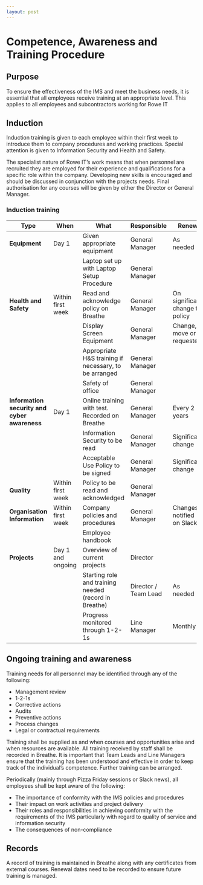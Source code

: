 ```yaml
---
layout: post
---
```


# Competence, Awareness and Training Procedure

## Purpose 

To ensure the effectiveness of the IMS and meet the business needs, it is essential that all employees receive training at an appropriate level. This applies to all employees and subcontractors working for Rowe IT 

## Induction 

Induction training is given to each employee within their first week to introduce them to company procedures and working practices. Special attention is given to Information Security and Health and Safety. 

The specialist nature of Rowe IT’s work means that when personnel are recruited they are employed for their experience and qualifications for a specific role within the company. Developing new skills is encouraged and should be discussed in conjunction with the projects needs. Final authorisation for any courses will be given by either the Director or General Manager. 

### Induction training 

| Type                                         | When                  | What                                                     | Responsible            | Renew                               |
| -------------------------------------------- | --------------------- | -------------------------------------------------------- | ---------------------- | ----------------------------------- |
| **Equipment**                                | Day 1                 | Given appropriate equipment                              | General  Manager       | As needed                           |
|                                              |                       | Laptop set up with Laptop Setup Procedure                | General  Manager       |                                     |
| **Health and Safety**                        | Within   first   week | Read and acknowledge policy on Breathe                   | General  Manager       | On  significant   change to  policy |
|                                              |                       | Display Screen Equipment                                 | General  Manager       | Change,  move or requested          |
|                                              |                       | Appropriate H&S  training if   necessary, to be arranged | General  Manager       |                                     |
|                                              |                       | Safety of office                                         | General  Manager       |                                     |
| **Information security and cyber awareness** | Day 1                 | Online training with test.    Recorded on Breathe        | General   Manager      | Every 2  years                      |
|                                              |                       | Information Security to be read                          | General   Manager      | Significant  change                 |
|                                              |                       | Acceptable  Use Policy to be signed                      | General   Manager      | Significant  change                 |
| **Quality**                                  | Within   first   week | Policy to be read and   acknowledged                     | General  Manager       |                                     |
| **Organisation Information**                 | Within   first   week | Company policies and  procedures                         | General  Manager       | Changes  notified on Slack          |
|                                              |                       | Employee handbook                                        |                        |                                     |
| **Projects**                                 | Day 1 and ongoing     | Overview of current   projects                           | Director               |                                     |
|                                              |                       | Starting role and training    needed (record in Breathe) | Director  /  Team Lead | As needed                           |
|                                              |                       | Progress monitored through  1-2-1s                       | Line Manager           | Monthly                             |

## Ongoing training and awareness 

Training needs for all personnel may be identified through any of the following: 

- Management review 
- 1-2-1s 
- Corrective actions 
- Audits 
- Preventive actions 
- Process changes 
- Legal or contractual requirements 

 Training shall be supplied as and when courses and opportunities arise and when resources are available. All training received by staff shall be recorded in Breathe. It is important that Team Leads and Line Managers ensure that the training has been understood and effective in order to keep track of the individual’s competence. Further training can be arranged. 

Periodically (mainly through Pizza Friday sessions or Slack news), all employees shall be kept aware of the following: 

- The importance of conformity with the IMS policies and procedures 
- Their impact on work activities and project delivery 
- Their roles and responsibilities in achieving conformity with the requirements of the IMS particularly with regard to quality of service and information security 
- The consequences of non-compliance 

## Records 

A record of training is maintained in Breathe along with any certificates from external courses. Renewal dates need to be recorded to ensure future training is managed. 

